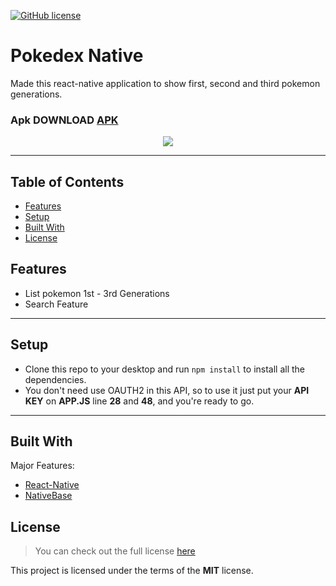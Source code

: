 [![GitHub license](https://img.shields.io/github/license/hadessama1994/chat_app)](https://github.com/hadessama1994/chat_app) 

# Pokedex Native

Made this react-native application to show first, second and third pokemon generations.

### Apk DOWNLOAD [APK](https://expo.io/artifacts/8d9c770f-1d6a-47af-abde-d6e575a664ee)

<p align="center">
<img src="https://i.imgur.com/MfLIkgyl.jpg"></p>

---

<!-- TABLE OF CONTENTS -->

## Table of Contents

* [Features](#features)
* [Setup](#setup)
* [Built With](#built-with)
* [License](#license)


## Features

- List pokemon 1st - 3rd Generations
- Search Feature

---

## Setup
- Clone this repo to your desktop and run `npm install` to install all the dependencies.
- You don't need use OAUTH2 in this API, so to use it just put your <b>API KEY</b> on <b>APP.JS</b> line <b>28</b> and <b>48</b>, and you're ready to go.

---

## Built With
Major Features:

- [React-Native](https://reactnative.dev/) 
- [NativeBase](https://nativebase.io/)



## License
>You can check out the full license [here](https://github.com/IgorAntun/node-chat/blob/master/LICENSE)

This project is licensed under the terms of the **MIT** license.
